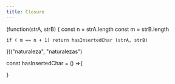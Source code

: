 ```yaml
---
title: Closure
---
```



(function(strA, strB) {
	const n = strA.length
	const m = strB.length

	if ( m == n + 1) return hasInsertedChar (strA, strB)
})("naturaleza", "naturalezas")

const hasInsertedChar = () =>{

}